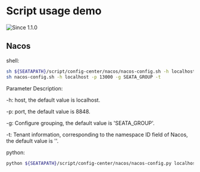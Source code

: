 # Script usage demo
![Since 1.1.0](https://img.shields.io/badge/Since%20-1.1.0-orange.svg?style=flat-square)

## Nacos
shell:
```bash
sh ${SEATAPATH}/script/config-center/nacos/nacos-config.sh -h localhost -p 8848 -g SEATA_GROUP -t 5a3c7d6c-f497-4d68-a71a-2e5e3340b3ca
sh nacos-config.sh -h localhost -p 13000 -g SEATA_GROUP -t
```

Parameter Description:

-h: host, the default value is localhost.

-p: port, the default value is 8848.

-g: Configure grouping, the default value is 'SEATA_GROUP'.

-t: Tenant information, corresponding to the namespace ID field of Nacos, the default value is ''.

python:
```bash
python ${SEATAPATH}/script/config-center/nacos/nacos-config.py localhost:8848
```

